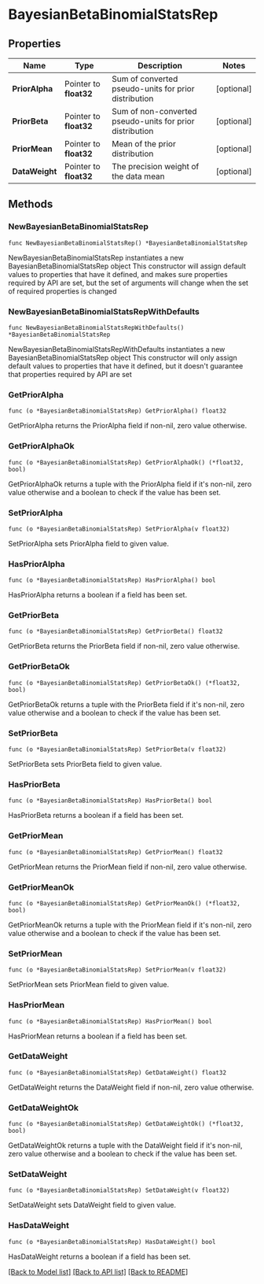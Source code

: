 # BayesianBetaBinomialStatsRep

## Properties

Name | Type | Description | Notes
------------ | ------------- | ------------- | -------------
**PriorAlpha** | Pointer to **float32** | Sum of converted pseudo-units for prior distribution | [optional] 
**PriorBeta** | Pointer to **float32** | Sum of non-converted pseudo-units for prior distribution | [optional] 
**PriorMean** | Pointer to **float32** | Mean of the prior distribution | [optional] 
**DataWeight** | Pointer to **float32** | The precision weight of the data mean | [optional] 

## Methods

### NewBayesianBetaBinomialStatsRep

`func NewBayesianBetaBinomialStatsRep() *BayesianBetaBinomialStatsRep`

NewBayesianBetaBinomialStatsRep instantiates a new BayesianBetaBinomialStatsRep object
This constructor will assign default values to properties that have it defined,
and makes sure properties required by API are set, but the set of arguments
will change when the set of required properties is changed

### NewBayesianBetaBinomialStatsRepWithDefaults

`func NewBayesianBetaBinomialStatsRepWithDefaults() *BayesianBetaBinomialStatsRep`

NewBayesianBetaBinomialStatsRepWithDefaults instantiates a new BayesianBetaBinomialStatsRep object
This constructor will only assign default values to properties that have it defined,
but it doesn't guarantee that properties required by API are set

### GetPriorAlpha

`func (o *BayesianBetaBinomialStatsRep) GetPriorAlpha() float32`

GetPriorAlpha returns the PriorAlpha field if non-nil, zero value otherwise.

### GetPriorAlphaOk

`func (o *BayesianBetaBinomialStatsRep) GetPriorAlphaOk() (*float32, bool)`

GetPriorAlphaOk returns a tuple with the PriorAlpha field if it's non-nil, zero value otherwise
and a boolean to check if the value has been set.

### SetPriorAlpha

`func (o *BayesianBetaBinomialStatsRep) SetPriorAlpha(v float32)`

SetPriorAlpha sets PriorAlpha field to given value.

### HasPriorAlpha

`func (o *BayesianBetaBinomialStatsRep) HasPriorAlpha() bool`

HasPriorAlpha returns a boolean if a field has been set.

### GetPriorBeta

`func (o *BayesianBetaBinomialStatsRep) GetPriorBeta() float32`

GetPriorBeta returns the PriorBeta field if non-nil, zero value otherwise.

### GetPriorBetaOk

`func (o *BayesianBetaBinomialStatsRep) GetPriorBetaOk() (*float32, bool)`

GetPriorBetaOk returns a tuple with the PriorBeta field if it's non-nil, zero value otherwise
and a boolean to check if the value has been set.

### SetPriorBeta

`func (o *BayesianBetaBinomialStatsRep) SetPriorBeta(v float32)`

SetPriorBeta sets PriorBeta field to given value.

### HasPriorBeta

`func (o *BayesianBetaBinomialStatsRep) HasPriorBeta() bool`

HasPriorBeta returns a boolean if a field has been set.

### GetPriorMean

`func (o *BayesianBetaBinomialStatsRep) GetPriorMean() float32`

GetPriorMean returns the PriorMean field if non-nil, zero value otherwise.

### GetPriorMeanOk

`func (o *BayesianBetaBinomialStatsRep) GetPriorMeanOk() (*float32, bool)`

GetPriorMeanOk returns a tuple with the PriorMean field if it's non-nil, zero value otherwise
and a boolean to check if the value has been set.

### SetPriorMean

`func (o *BayesianBetaBinomialStatsRep) SetPriorMean(v float32)`

SetPriorMean sets PriorMean field to given value.

### HasPriorMean

`func (o *BayesianBetaBinomialStatsRep) HasPriorMean() bool`

HasPriorMean returns a boolean if a field has been set.

### GetDataWeight

`func (o *BayesianBetaBinomialStatsRep) GetDataWeight() float32`

GetDataWeight returns the DataWeight field if non-nil, zero value otherwise.

### GetDataWeightOk

`func (o *BayesianBetaBinomialStatsRep) GetDataWeightOk() (*float32, bool)`

GetDataWeightOk returns a tuple with the DataWeight field if it's non-nil, zero value otherwise
and a boolean to check if the value has been set.

### SetDataWeight

`func (o *BayesianBetaBinomialStatsRep) SetDataWeight(v float32)`

SetDataWeight sets DataWeight field to given value.

### HasDataWeight

`func (o *BayesianBetaBinomialStatsRep) HasDataWeight() bool`

HasDataWeight returns a boolean if a field has been set.


[[Back to Model list]](../README.md#documentation-for-models) [[Back to API list]](../README.md#documentation-for-api-endpoints) [[Back to README]](../README.md)


